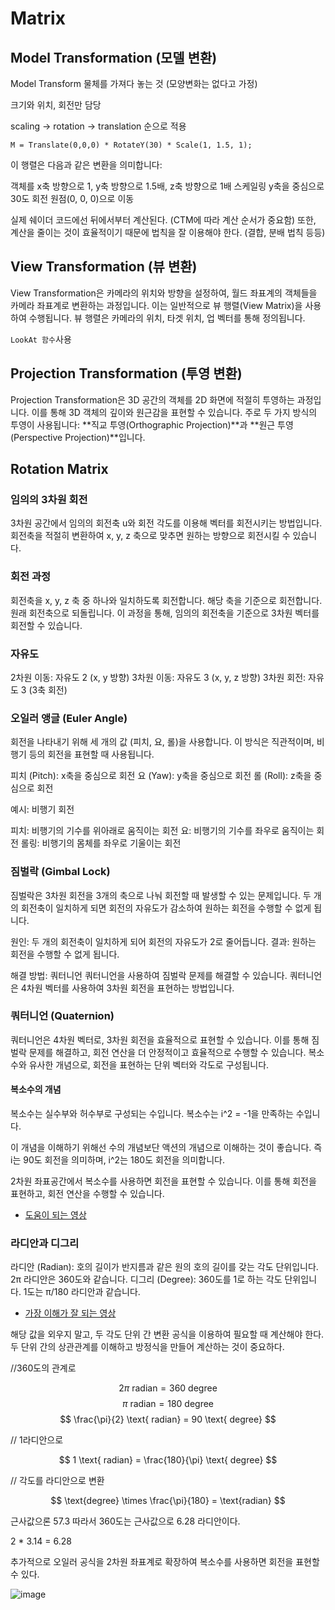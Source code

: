 # Matrix

## Model Transformation (모델 변환)

Model Transform
물체를 가져다 놓는 것 (모양변화는 없다고 가정)

크기와 위치, 회전만 담당

scaling -> rotation -> translation 순으로 적용

```
M = Translate(0,0,0) * RotateY(30) * Scale(1, 1.5, 1);
```

이 행렬은 다음과 같은 변환을 의미합니다:

객체를 x축 방향으로 1, y축 방향으로 1.5배, z축 방향으로 1배 스케일링
y축을 중심으로 30도 회전
원점(0, 0, 0)으로 이동

실제 쉐이더 코드에선 뒤에서부터 계산된다. (CTM에 따라 계산 순서가 중요함) 또한, 계산을 줄이는 것이 효율적이기 때문에 법칙을 잘 이용해야 한다. (결합, 분배 법칙 등등)

## View Transformation (뷰 변환)

View Transformation은 카메라의 위치와 방향을 설정하여, 월드 좌표계의 객체들을 카메라 좌표계로 변환하는 과정입니다. 이는 일반적으로 뷰 행렬(View Matrix)을 사용하여 수행됩니다. 뷰 행렬은 카메라의 위치, 타겟 위치, 업 벡터를 통해 정의됩니다.

`LookAt 함수`사용

## Projection Transformation (투영 변환)

Projection Transformation은 3D 공간의 객체를 2D 화면에 적절히 투영하는 과정입니다. 이를 통해 3D 객체의 깊이와 원근감을 표현할 수 있습니다. 주로 두 가지 방식의 투영이 사용됩니다: **직교 투영(Orthographic Projection)**과 **원근 투영(Perspective Projection)**입니다.

## Rotation Matrix

### 임의의 3차원 회전

3차원 공간에서 임의의 회전축 u와 회전 각도를 이용해 벡터를 회전시키는 방법입니다. 회전축을 적절히 변환하여 x, y, z 축으로 맞추면 원하는 방향으로 회전시킬 수 있습니다.

### 회전 과정

회전축을 x, y, z 축 중 하나와 일치하도록 회전합니다.
해당 축을 기준으로 회전합니다.
원래 회전축으로 되돌립니다.
이 과정을 통해, 임의의 회전축을 기준으로 3차원 벡터를 회전할 수 있습니다.

### 자유도

2차원 이동: 자유도 2 (x, y 방향)
3차원 이동: 자유도 3 (x, y, z 방향)
3차원 회전: 자유도 3 (3축 회전)

### 오일러 앵글 (Euler Angle)

회전을 나타내기 위해 세 개의 값 (피치, 요, 롤)을 사용합니다. 이 방식은 직관적이며, 비행기 등의 회전을 표현할 때 사용됩니다.

피치 (Pitch): x축을 중심으로 회전
요 (Yaw): y축을 중심으로 회전
롤 (Roll): z축을 중심으로 회전

예시: 비행기 회전

피치: 비행기의 기수를 위아래로 움직이는 회전
요: 비행기의 기수를 좌우로 움직이는 회전
롤링: 비행기의 몸체를 좌우로 기울이는 회전

### 짐벌락 (Gimbal Lock)

짐벌락은 3차원 회전을 3개의 축으로 나눠 회전할 때 발생할 수 있는 문제입니다. 두 개의 회전축이 일치하게 되면 회전의 자유도가 감소하여 원하는 회전을 수행할 수 없게 됩니다.

원인: 두 개의 회전축이 일치하게 되어 회전의 자유도가 2로 줄어듭니다.
결과: 원하는 회전을 수행할 수 없게 됩니다.

해결 방법: 쿼터니언
쿼터니언을 사용하여 짐벌락 문제를 해결할 수 있습니다. 쿼터니언은 4차원 벡터를 사용하여 3차원 회전을 표현하는 방법입니다.

### 쿼터니언 (Quaternion)

쿼터니언은 4차원 벡터로, 3차원 회전을 효율적으로 표현할 수 있습니다. 이를 통해 짐벌락 문제를 해결하고, 회전 연산을 더 안정적이고 효율적으로 수행할 수 있습니다. 복소수와 유사한 개념으로, 회전을 표현하는 단위 벡터와 각도로 구성됩니다.

#### 복소수의 개념

복소수는 실수부와 허수부로 구성되는 수입니다. 복소수는 i^2 = -1을 만족하는 수입니다.

이 개념을 이해하기 위해선 수의 개념보단 액션의 개념으로 이해하는 것이 좋습니다. 즉 i는 90도 회전을 의미하며, i^2는 180도 회전을 의미합니다.

2차원 좌표공간에서 복소수를 사용하면 회전을 표현할 수 있습니다. 이를 통해 회전을 표현하고, 회전 연산을 수행할 수 있습니다.

- [도움이 되는 영상](https://www.youtube.com/watch?v=mvmuCPvRoWQ)

### 라디안과 디그리

라디안 (Radian): 호의 길이가 반지름과 같은 원의 호의 길이를 갖는 각도 단위입니다. 2π 라디안은 360도와 같습니다.
디그리 (Degree): 360도를 1로 하는 각도 단위입니다. 1도는 π/180 라디안과 같습니다.

- [가장 이해가 잘 되는 영상](https://www.youtube.com/watch?v=cgPYLJ-s5II)

해당 값을 외우지 말고, 두 각도 단위 간 변환 공식을 이용하여 필요할 때 계산해야 한다. 두 단위 간의 상관관계를 이해하고 방정식을 만들어 계산하는 것이 중요하다.

//360도의 관계로

$$ 2\pi \text{ radian} = 360 \text{ degree} $$
$$ \pi \text{ radian} = 180 \text{ degree} $$
$$ \frac{\pi}{2} \text{ radian} = 90 \text{ degree} $$

// 1라디안으로

$$ 1 \text{ radian} = \frac{180}{\pi} \text{ degree} $$

// 각도를 라디안으로 변환

$$ \text{degree} \times \frac{\pi}{180} = \text{radian} $$

근사값으론 57.3
따라서 360도는 근사값으로 6.28 라디안이다.

2 * 3.14 = 6.28

추가적으로 오일러 공식을 2차원 좌표계로 확장하여 복소수를 사용하면 회전을 표현할 수 있다.

![image](https://github.com/fkdl0048/CodeReview/assets/84510455/7c904626-def7-4c6f-a927-5908888a13c6)

